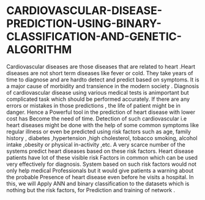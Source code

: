 # CARDIOVASCULAR-DISEASE-PREDICTION-USING-BINARY-CLASSIFICATION-AND-GENETIC-ALGORITHM

Cardiovascular diseases are those diseases that are related to heart .Heart 
diseases are not short term diseases like fever or cold. They take years of time to 
diagnose and are hardto detect and predict based on symptoms. It is a major 
cause of morbidity and transience in the modern society . Diagnosis of 
cardiovascular disease using various medical tests is animportant but 
complicated task which should be performed accurately. If there are any errors or 
mistakes in those predictions , the life of patient might be in danger. Hence a
Powerful tool in the prediction of heart disease with lower cost has Become the 
need of time. Detection of such cardiovascular i.e heart diseases might be done 
with the help of some common symptoms like regular illness or even be 
predicted using risk factors such as age, family history , diabetes ,hypertension 
,high cholesterol, tobacco smoking, alcohol intake ,obesity or physical in-activity 
,etc. A very scarce number of the systems predict heart diseases based on these 
risk factors. Heart disease patients have lot of these visible risk Factors in 
common which can be used very effectively for diagnosis. System based on such 
risk factors would not only help medical Professionals but it would give patients 
a warning about the probable Presence of heart disease even before he visits a 
hospital. In this, we will Apply ANN and binary classification to the datasets 
which is nothing but the risk factors, for Prediction and training of network .
